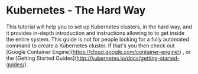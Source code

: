 # Kubernetes - The Hard Way

This tutorial will help you to set up Kubernetes clusters, in the hard way, and it provides in-depth introduction and instructions allowing to to get inside the entire system. This guide is not for people looking for a fully automated command to create a Kubernetes cluster. If that's you then check out [Google Container Engine](https://cloud.google.com/container-engine\) , or the [Getting Started Guides]\(http://kubernetes.io/docs/getting-started-guides/).

